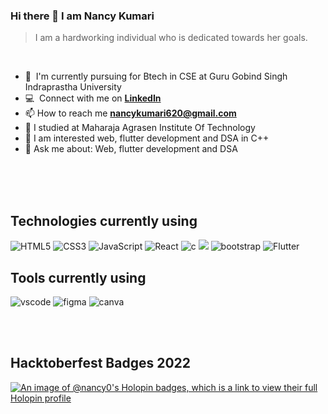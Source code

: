  
### Hi there 👋 I am Nancy Kumari

> I am a hardworking individual who is dedicated towards her goals.
<br />

- 🌱 &nbsp;I'm currently pursuing for Btech in CSE at Guru Gobind Singh Indraprastha University
- :computer: &nbsp;Connect with me on **[LinkedIn]**
- 📫 How to reach me **nancykumari620@gmail.com**
- 📝 I studied at Maharaja Agrasen Institute Of Technology
- 📝 I am interested web, flutter development and DSA in C++
- 💬 Ask me about: Web, flutter development and DSA

<br><br><br>

## Technologies currently using

<div>
  <img  alt="HTML5" src="https://img.shields.io/badge/html5-%23E34F26.svg?style=for-the-badge&logo=html5&logoColor=white"/>
  <img  alt="CSS3" src="https://img.shields.io/badge/css3-%231572B6.svg?style=for-the-badge&logo=css3&logoColor=white"/>
  <img  alt="JavaScript" src="https://img.shields.io/badge/javascript-%23323330.svg?style=for-the-badge&logo=javascript&logoColor=%23F7DF1E"/>
  <img  alt="React" src="https://img.shields.io/badge/react-%2320232a.svg?style=for-the-badge&logo=react&logoColor=%2361DAFB"/>
  <img  alt="c" src ="https://img.shields.io/badge/C-00599C?style=for-the-badge&logo=c&logoColor=white"/>
 <img src="https://img.shields.io/badge/C%2B%2B-00599C?style=for-the-badge&logo=c%2B%2B&logoColor=white" />
  <img  alt="bootstrap" src ="https://img.shields.io/badge/Bootstrap-563D7C?style=for-the-badge&logo=bootstrap&logoColor=white"/>
 <img alt="Flutter" src="https://img.shields.io/badge/Flutter-%2302569B.svg?style=for-the-badge&logo=flutter&logoColor=white"/>
</div>

## Tools currently using


<div>
  <img  alt="vscode" src="https://img.shields.io/badge/Visual_Studio_Code-0078D4?style=for-the-badge&logo=visual%20studio%20code&logoColor=white"/> 
  <img  alt="figma" src="https://img.shields.io/badge/Figma-F24E1E?style=for-the-badge&logo=figma&logoColor=white"/>
  <img  alt="canva" src="https://img.shields.io/badge/Canva-%2300C4CC.svg?&style=for-the-badge&logo=Canva&logoColor=white"/>

 </div>
 
<br><br>

[linkedin]: https://www.linkedin.com/in/nancy-kumari-3148a01b8/


## Hacktoberfest Badges 2022
[![An image of @nancy0's Holopin badges, which is a link to view their full Holopin profile](https://holopin.me/nancy0)](https://holopin.io/@nancy0)
